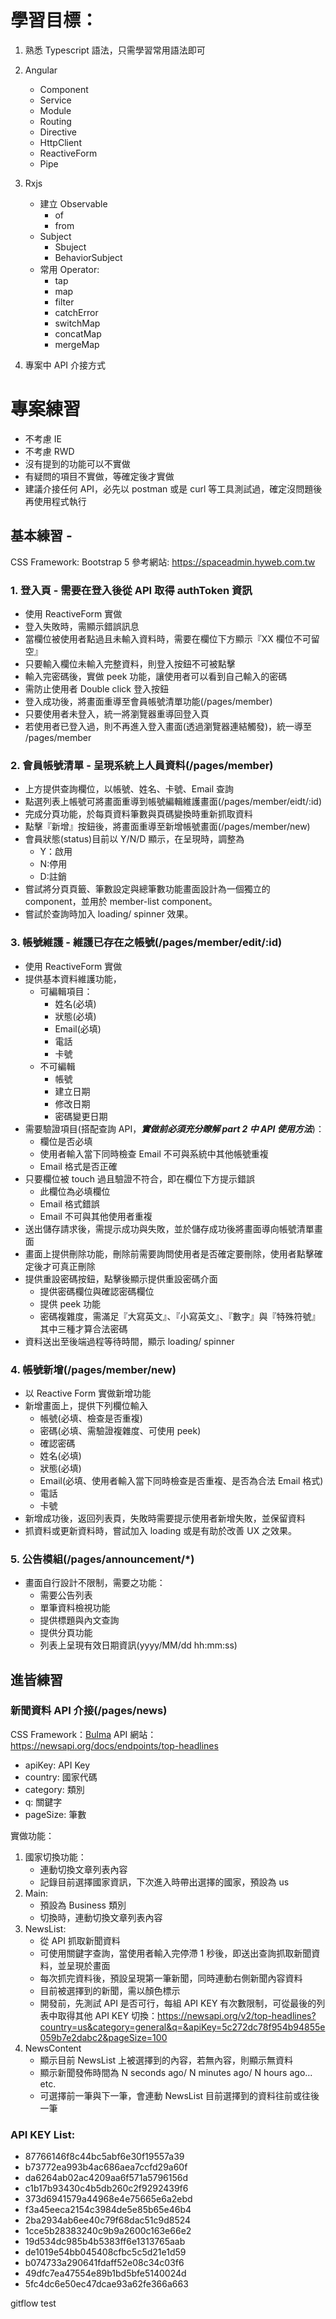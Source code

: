 # 學習目標：

1. 熟悉 Typescript 語法，只需學習常用語法即可

2. Angular

   - Component
   - Service
   - Module
   - Routing
   - Directive
   - HttpClient
   - ReactiveForm
   - Pipe

3. Rxjs
   - 建立 Observable
     - of
     - from
   - Subject
     - Sbuject
     - BehaviorSubject
   - 常用 Operator:
     - tap
     - map
     - filter
     - catchError
     - switchMap
     - concatMap
     - mergeMap
4. 專案中 API 介接方式

# 專案練習

- 不考慮 IE
- 不考慮 RWD
- 沒有提到的功能可以不實做
- 有疑問的項目不實做，等確定後才實做
- 建議介接任何 API，必先以 postman 或是 curl 等工具測試過，確定沒問題後再使用程式執行

## 基本練習 -

CSS Framework: Bootstrap 5
參考網站: https://spaceadmin.hyweb.com.tw

### 1. 登入頁 - 需要在登入後從 API 取得 authToken 資訊

- 使用 ReactiveForm 實做
- 登入失敗時，需顯示錯誤訊息
- 當欄位被使用者點過且未輸入資料時，需要在欄位下方顯示『XX 欄位不可留空』
- 只要輸入欄位未輸入完整資料，則登入按鈕不可被點擊
- 輸入完密碼後，實做 peek 功能，讓使用者可以看到自己輸入的密碼
- 需防止使用者 Double click 登入按鈕
- 登入成功後，將畫面重導至會員帳號清單功能(/pages/member)
- 只要使用者未登入，統一將瀏覽器重導回登入頁
- 若使用者已登入過，則不再進入登入畫面(透過瀏覽器連結觸發)，統一導至 /pages/member

### 2. 會員帳號清單 - 呈現系統上人員資料(/pages/member)

- 上方提供查詢欄位，以帳號、姓名、卡號、Email 查詢
- 點選列表上帳號可將畫面重導到帳號編輯維護畫面(/pages/member/eidt/:id)
- 完成分頁功能，於每頁資料筆數與頁碼變換時重新抓取資料
- 點擊『新增』按鈕後，將畫面重導至新增帳號畫面(/pages/member/new)
- 會員狀態(status)目前以 Y/N/D 顯示，在呈現時，調整為
  - Y：啟用
  - N:停用
  - D:註銷
- 嘗試將分頁頁籤、筆數設定與總筆數功能畫面設計為一個獨立的 component，並用於 member-list component。
- 嘗試於查詢時加入 loading/ spinner 效果。

### 3. 帳號維護 - 維護已存在之帳號(/pages/member/edit/:id)

- 使用 ReactiveForm 實做
- 提供基本資料維護功能，
  - 可編輯項目：
    - 姓名(必填)
    - 狀態(必填)
    - Email(必填)
    - 電話
    - 卡號
  - 不可編輯
    - 帳號
    - 建立日期
    - 修改日期
    - 密碼變更日期
- 需要驗證項目(搭配查詢 API，**_實做前必須充分瞭解 part 2 中 API 使用方法_**)：
  - 欄位是否必填
  - 使用者輸入當下同時檢查 Email 不可與系統中其他帳號重複
  - Email 格式是否正確
- 只要欄位被 touch 過且驗證不符合，即在欄位下方提示錯誤
  - 此欄位為必填欄位
  - Email 格式錯誤
  - Email 不可與其他使用者重複
- 送出儲存請求後，需提示成功與失敗，並於儲存成功後將畫面導向帳號清單畫面
- 畫面上提供刪除功能，刪除前需要詢問使用者是否確定要刪除，使用者點擊確定後才可真正刪除
- 提供重設密碼按鈕，點擊後顯示提供重設密碼介面
  - 提供密碼欄位與確認密碼欄位
  - 提供 peek 功能
  - 密碼複雜度，需滿足『大寫英文』、『小寫英文』、『數字』與『特殊符號』其中三種才算合法密碼
- 資料送出至後端過程等待時間，顯示 loading/ spinner

### 4. 帳號新增(/pages/member/new)

- 以 Reactive Form 實做新增功能
- 新增畫面上，提供下列欄位輸入
  - 帳號(必填、檢查是否重複)
  - 密碼(必填、需驗證複雜度、可使用 peek)
  - 確認密碼
  - 姓名(必填)
  - 狀態(必填)
  - Email(必填、使用者輸入當下同時檢查是否重複、是否為合法 Email 格式)
  - 電話
  - 卡號
- 新增成功後，返回列表頁，失敗時需要提示使用者新增失敗，並保留資料
- 抓資料或更新資料時，嘗試加入 loading 或是有助於改善 UX 之效果。

### 5. 公告模組(/pages/announcement/\*)

- 畫面自行設計不限制，需要之功能：
  - 需要公告列表
  - 單筆資料檢視功能
  - 提供標題與內文查詢
  - 提供分頁功能
  - 列表上呈現有效日期資訊(yyyy/MM/dd hh:mm:ss)

## 進皆練習

### 新聞資料 API 介接(/pages/news)

CSS Framework：[Bulma](https://bulma.io/)
API 網站： https://newsapi.org/docs/endpoints/top-headlines

- apiKey: API Key
- country: 國家代碼
- category: 類別
- q: 關鍵字
- pageSize: 筆數

實做功能：

1. 國家切換功能：
   - 連動切換文章列表內容
   - 記錄目前選擇國家資訊，下次進入時帶出選擇的國家，預設為 us
2. Main:
   - 預設為 Business 類別
   - 切換時，連動切換文章列表內容
3. NewsList:
   - 從 API 抓取新聞資料
   - 可使用關鍵字查詢，當使用者輸入完停滯 1 秒後，即送出查詢抓取新聞資料，並呈現於畫面
   - 每次抓完資料後，預設呈現第一筆新聞，同時連動右側新聞內容資料
   - 目前被選擇到的新聞，需以顏色標示
   - 開發前，先測試 API 是否可行，每組 API KEY 有次數限制，可從最後的列表中取得其他 API KEY 切換：https://newsapi.org/v2/top-headlines?country=us&category=general&q=&apiKey=5c272dc78f954b94855e059b7e2dabc2&pageSize=100
4. NewsContent
   - 顯示目前 NewsList 上被選擇到的內容，若無內容，則顯示無資料
   - 顯示新聞發佈時間為 N seconds ago/ N minutes ago/ N hours ago... etc.
   - 可選擇前一筆與下一筆，會連動 NewsList 目前選擇到的資料往前或往後一筆

### API KEY List:

- 87766146f8c44bc5abf6e30f19557a39
- b73772ea993b4ac686aea7ccfd29a60f
- da6264ab02ac4209aa6f571a5796156d
- c1b17b93430c4b5db260c2f9292439f6
- 373d6941579a44968e4e75665e6a2ebd
- f3a45eeca2154c3984de5e85b65e46b4
- 2ba2934ab6ee40c79f68dac51c9d8524
- 1cce5b28383240c9b9a2600c163e66e2
- 19d534dc985b4b5383ff6e1313765aab
- de1019e54bb045408cfbc5c5d21e1d59
- b074733a290641fdaff52e08c34c03f6
- 49dfc7ea47554e89b1bd5bfe5140024d
- 5fc4dc6e50ec47dcae93a62fe366a663

gitflow test
